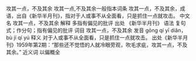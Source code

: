 

攻其一点，不及其余
攻其一点,不及其余一般指本词条
攻其一点，不及其余，成语，出自《新华半月刊》，指对于人或事不从全面看，只是抓住一点就攻击。
中文名
攻其一点，不及其余
解释
多指有偏见的批评
出处
《新华半月刊》
语法
复句式；作分句；指有偏见的批评
词目 攻其一点，不及其余
发音 gōng qí yī diǎn，bù jí qí yú
释义 对于人或事不从全面看，只是抓住一点就攻击。
出处《新华半月刊》1959年第2期：“那些还不觉悟的人就冷眼旁观，吹毛求疵，攻其一点，不及其余。”
近义词 以偏概全